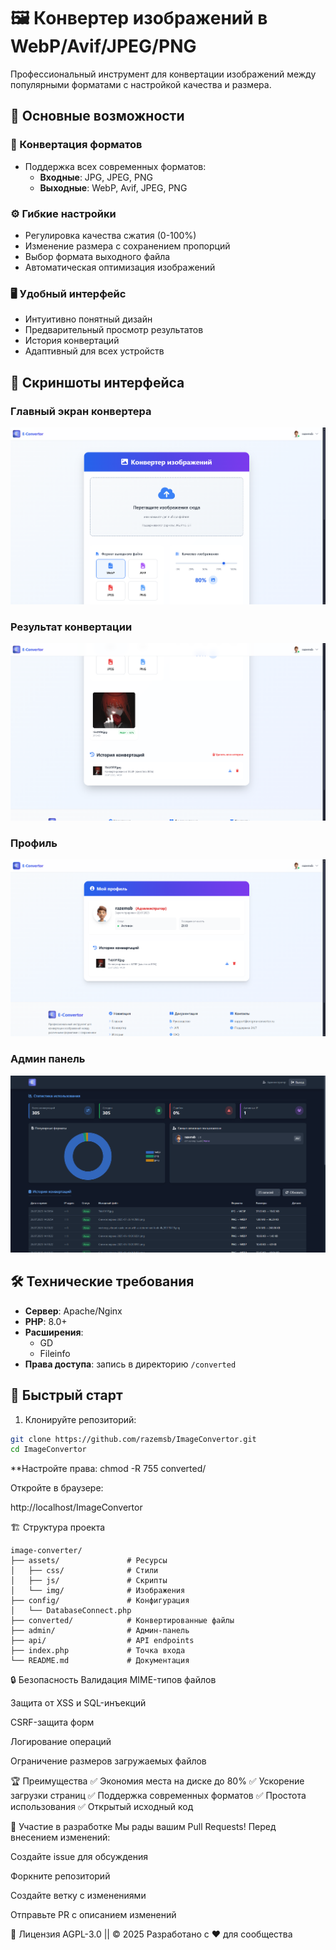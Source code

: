 # 🖼️ Конвертер изображений в WebP/Avif/JPEG/PNG

Профессиональный инструмент для конвертации изображений между популярными форматами с настройкой качества и размера.

## 🌟 Основные возможности

### 🔄 Конвертация форматов
- Поддержка всех современных форматов:
  - **Входные**: JPG, JPEG, PNG
  - **Выходные**: WebP, Avif, JPEG, PNG

### ⚙️ Гибкие настройки
- Регулировка качества сжатия (0-100%)
- Изменение размера с сохранением пропорций
- Выбор формата выходного файла
- Автоматическая оптимизация изображений

### 🖥️ Удобный интерфейс
- Интуитивно понятный дизайн
- Предварительный просмотр результатов
- История конвертаций
- Адаптивный для всех устройств

## 📸 Скриншоты интерфейса

### Главный экран конвертера
![Главный экран](./assets/img/other/screenshot-4.png)

### Результат конвертации
![Результат](./assets/img/other/screenshot-3.png)

### Профиль
![Результат](./assets/img/other/screenshot-2.png)

### Админ панель
![Результат](./assets/img/other/screenshot-1.png)

## 🛠️ Технические требования

- **Сервер**: Apache/Nginx
- **PHP**: 8.0+
- **Расширения**:
  - GD
  - Fileinfo
- **Права доступа**: запись в директорию `/converted`

## 🚀 Быстрый старт

1. Клонируйте репозиторий:
```bash
git clone https://github.com/razemsb/ImageConvertor.git
cd ImageConvertor
```

**Настройте права:
chmod -R 755 converted/

Откройте в браузере:

http://localhost/ImageConvertor

🏗️ Структура проекта
```text
image-converter/
├── assets/               # Ресурсы
│   ├── css/              # Стили
│   ├── js/               # Скрипты
│   └── img/              # Изображения
├── config/               # Конфигурация
│   └── DatabaseConnect.php
├── converted/            # Конвертированные файлы
├── admin/                # Админ-панель
├── api/                  # API endpoints
├── index.php             # Точка входа
└── README.md             # Документация
```

🔒 Безопасность
Валидация MIME-типов файлов

Защита от XSS и SQL-инъекций

CSRF-защита форм

Логирование операций

Ограничение размеров загружаемых файлов

🏆 Преимущества
✅ Экономия места на диске до 80%
✅ Ускорение загрузки страниц
✅ Поддержка современных форматов
✅ Простота использования
✅ Открытый исходный код

🤝 Участие в разработке
Мы рады вашим Pull Requests! Перед внесением изменений:

Создайте issue для обсуждения

Форкните репозиторий

Создайте ветку с изменениями

Отправьте PR с описанием изменений

📜 Лицензия
AGPL-3.0 || © 2025
Разработано с ❤️ для сообщества
